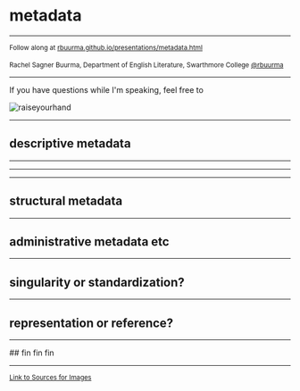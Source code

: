 # metadata

---

<small>Follow along at [rbuurma.github.io/presentations/metadata.html](http://theotherdh.com/presentations/metadata.html)</small>
<br>
<br><small>Rachel Sagner Buurma, Department of English Literature, Swarthmore College [@rbuurma](http://twitter.com/rbuurma)</small>

---

If you have questions while I'm speaking, feel free to

![raiseyourhand](dograisinghand.gif)

---
## descriptive metadata
---
<section data-background="END246.png"></section>

---

<section data-background="END500notes.png"></section>

---

## structural metadata
---
## administrative metadata etc
---
## singularity or standardization?

---

## representation or reference?

---

<section data-background="END246.png"></section>
## fin fin fin

---

<small>[Link to Sources for Images]()</small>

